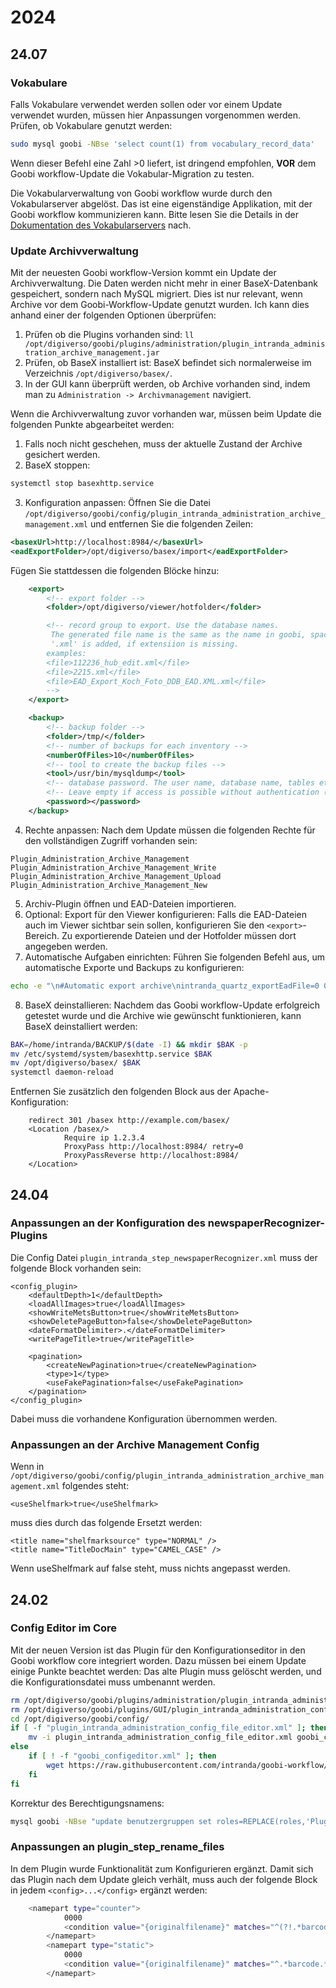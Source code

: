 # 2024

## 24.07

### Vokabulare
Falls Vokabulare verwendet werden sollen oder vor einem Update verwendet wurden, müssen hier Anpassungen vorgenommen werden. Prüfen, ob Vokabulare genutzt werden:
```bash
sudo mysql goobi -NBse 'select count(1) from vocabulary_record_data'
```
Wenn dieser Befehl eine Zahl >0 liefert, ist dringend empfohlen, **VOR** dem Goobi workflow-Update die Vokabular-Migration zu testen.

Die Vokabularverwaltung von Goobi workflow wurde durch den Vokabularserver abgelöst. Das ist eine eigenständige Applikation, mit der Goobi workflow kommunizieren kann.
Bitte lesen Sie die Details in der [Dokumentation des Vokabularservers](https://github.com/intranda/goobi-vocabulary-server/blob/develop/docs/de/README.md) nach.

### Update Archivverwaltung

Mit der neuesten Goobi workflow-Version kommt ein Update der Archivverwaltung. Die Daten werden nicht mehr in einer BaseX-Datenbank gespeichert, sondern nach MySQL migriert.
Dies ist nur relevant, wenn Archive vor dem Goobi-Workflow-Update genutzt wurden. Ich kann dies anhand einer der folgenden Optionen überprüfen:
1. Prüfen ob die Plugins vorhanden sind: `ll /opt/digiverso/goobi/plugins/administration/plugin_intranda_administration_archive_management.jar`
2. Prüfen, ob BaseX installiert ist: BaseX befindet sich normalerweise im Verzeichnis `/opt/digiverso/basex/`.
3. In der GUI kann überprüft werden, ob Archive vorhanden sind, indem man zu `Administration -> Archivmanagement` navigiert. 

Wenn die Archivverwaltung zuvor vorhanden war, müssen beim Update die folgenden Punkte abgearbeitet werden:

1. Falls noch nicht geschehen, muss der aktuelle Zustand der Archive gesichert werden.
2. BaseX stoppen:
```bash
systemctl stop basexhttp.service
```
3. Konfiguration anpassen: 
Öffnen Sie die Datei `/opt/digiverso/goobi/config/plugin_intranda_administration_archive_management.xml` und entfernen Sie die folgenden Zeilen:
```xml
<basexUrl>http://localhost:8984/</basexUrl>
<eadExportFolder>/opt/digiverso/basex/import</eadExportFolder>
```
Fügen Sie stattdessen die folgenden Blöcke hinzu:
```xml
    <export>
        <!-- export folder -->
        <folder>/opt/digiverso/viewer/hotfolder</folder>

        <!-- record group to export. Use the database names.
         The generated file name is the same as the name in goobi, spaces are replaced with underscore,
         '.xml' is added, if extensiion is missing.
        examples:   
        <file>112236_hub_edit.xml</file>
        <file>2215.xml</file>
        <file>EAD_Export_Koch_Foto_DDB_EAD.XML.xml</file>
        -->
    </export>

    <backup>
        <!-- backup folder -->
        <folder>/tmp/</folder>
        <!-- number of backups for each inventory -->
        <numberOfFiles>10</numberOfFiles>
        <!-- tool to create the backup files -->
        <tool>/usr/bin/mysqldump</tool>
        <!-- database password. The user name, database name, tables etc. can be recognised automatically, but the password must be entered.-->
        <!-- Leave empty if access is possible without authentication (e.g. configured in ~/.my.cnf)  -->
        <password></password>
    </backup>
```
4. Rechte anpassen: 
Nach dem Update müssen die folgenden Rechte für den vollständigen Zugriff vorhanden sein:
``` 
Plugin_Administration_Archive_Management
Plugin_Administration_Archive_Management_Write
Plugin_Administration_Archive_Management_Upload
Plugin_Administration_Archive_Management_New
```

5. Archiv-Plugin öffnen und EAD-Dateien importieren.
6. Optional: Export für den Viewer konfigurieren:
Falls die EAD-Dateien auch im Viewer sichtbar sein sollen, konfigurieren Sie den `<export>`-Bereich. Zu exportierende Dateien und der Hotfolder müssen dort angegeben werden.
7. Automatische Aufgaben einrichten:
Führen Sie folgenden Befehl aus, um automatische Exporte und Backups zu konfigurieren:
```bash
echo -e "\n#Automatic export archive\nintranda_quartz_exportEadFile=0 0 0 * * ?\n#Automatic backup archive\n#intranda_quartz_backupEadFile=0 0 0 * * ?" >> /opt/digiverso/goobi/config/goobi_config.properties
```
8. BaseX deinstallieren:
Nachdem das Goobi workflow-Update erfolgreich getestet wurde und die Archive wie gewünscht funktionieren, kann BaseX deinstalliert werden:
```bash
BAK=/home/intranda/BACKUP/$(date -I) && mkdir $BAK -p
mv /etc/systemd/system/basexhttp.service $BAK
mv /opt/digiverso/basex/ $BAK
systemctl daemon-reload
``` 
 Entfernen Sie zusätzlich den folgenden Block aus der Apache-Konfiguration:
```
    redirect 301 /basex http://example.com/basex/
    <Location /basex/>
            Require ip 1.2.3.4
            ProxyPass http://localhost:8984/ retry=0
            ProxyPassReverse http://localhost:8984/
    </Location>
```

## 24.04

### Anpassungen an der Konfiguration des newspaperRecognizer-Plugins

Die Config Datei `plugin_intranda_step_newspaperRecognizer.xml` muss der folgende Block vorhanden sein:
```
<config_plugin>
	<defaultDepth>1</defaultDepth>
	<loadAllImages>true</loadAllImages>
	<showWriteMetsButton>true</showWriteMetsButton>
    <showDeletePageButton>false</showDeletePageButton>
	<dateFormatDelimiter>.</dateFormatDelimiter>
	<writePageTitle>true</writePageTitle>
    
	<pagination>
		<createNewPagination>true</createNewPagination>
		<type>1</type>
		<useFakePagination>false</useFakePagination>
	</pagination>
</config_plugin>
```
Dabei muss die vorhandene Konfiguration übernommen werden.

### Anpassungen an der Archive Management Config

Wenn in `/opt/digiverso/goobi/config/plugin_intranda_administration_archive_management.xml` folgendes steht:
```
<useShelfmark>true</useShelfmark>
```
muss dies durch das folgende Ersetzt werden:
```
<title name="shelfmarksource" type="NORMAL" />
<title name="TitleDocMain" type="CAMEL_CASE" />
```
Wenn useShelfmark auf false steht, muss nichts angepasst werden.

## 24.02

### Config Editor im Core
Mit der neuen Version ist das Plugin für den Konfigurationseditor in den Goobi workflow core integriert worden. Dazu müssen bei einem Update einige Punkte beachtet werden: Das alte Plugin muss gelöscht werden, und die Konfigurationsdatei muss umbenannt werden.

```bash
rm /opt/digiverso/goobi/plugins/administration/plugin_intranda_administration_config_file_editor.jar
rm /opt/digiverso/goobi/plugins/GUI/plugin_intranda_administration_config_file_editor-GUI.jar
cd /opt/digiverso/goobi/config/
if [ -f "plugin_intranda_administration_config_file_editor.xml" ]; then
    mv -i plugin_intranda_administration_config_file_editor.xml goobi_configeditor.xml
else
    if [ ! -f "goobi_configeditor.xml" ]; then
        wget https://raw.githubusercontent.com/intranda/goobi-workflow/master/install/config/goobi_configeditor.xml
    fi
fi
```

Korrektur des Berechtigungsnamens:
```bash
mysql goobi -NBse "update benutzergruppen set roles=REPLACE(roles,'Plugin_administration_config_file_editor','Admin_config_file_editor') where roles regexp 'Plugin_administration_config_file_editor'"
```

### Anpassungen an plugin\_step\_rename\_files
In dem Plugin wurde Funktionalität zum Konfigurieren ergänzt. Damit sich das Plugin nach dem Update gleich verhält, muss auch der folgende Block in jedem `<config>...</config>` ergänzt werden:

```bash
	<namepart type="counter">
            0000
            <condition value="{originalfilename}" matches="^(?!.*barcode).*$" />
        </namepart>
        <namepart type="static">
            0000
            <condition value="{originalfilename}" matches="^.*barcode.*$" />
        </namepart>
```
